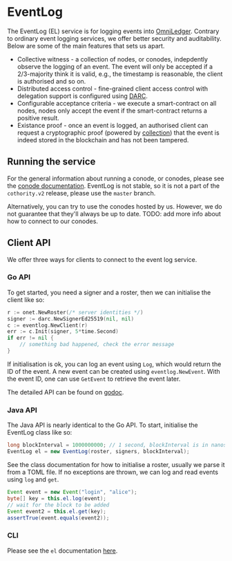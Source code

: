 # EventLog

The EventLog (EL) service is for logging events into
[OmniLedger](../omniledger/README.md).
Contrary to ordinary event logging services, we offer better security and
auditability. Below are some of the main features that sets us apart.

- Collective witness - a collection of nodes, or conodes, indepdently observe
  the logging of an event. The event will only be accepted if a 2/3-majority
  think it is valid, e.g., the timestamp is reasonable, the client is
  authorised and so on.
- Distributed access control - fine-grained client access control with
  delegation support is configured using [DARC](../omniledger/README.md#darc).
- Configurable acceptance criteria - we execute a smart-contract on all nodes,
  nodes only accept the event if the smart-contract returns a positive result.
- Existance proof - once an event is logged, an authorised client can request
  a cryptographic proof (powered by [collection](../omniledger/collection/README.md))
  that the event is indeed stored in the blockchain and has not been tampered.

## Running the service
For the general information about running a conode, or conodes, please see the
[conode documentation](../conode/README.md). EventLog is not stable, so it is
not a part of the `cothority.v2` release, please use the `master` branch.

Alternatively, you can try to use the conodes hosted by us. However, we do not
guarantee that they'll always be up to date.
TODO: add more info about how to connect to our conodes.

## Client API
We offer three ways for clients to connect to the event log service.

### Go API
To get started, you need a signer and a roster, then we can initialise the
client like so:
```go
r := onet.NewRoster(/* server identities */)
signer := darc.NewSignerEd25519(nil, nil)
c := eventlog.NewClient(r)
err := c.Init(signer, 5*time.Second)
if err != nil {
	// something bad happened, check the error message
}
```
If initialisation is ok, you can log an event using `Log`, which would return
the ID of the event. A new event can be created using `eventlog.NewEvent`. With
the event ID, one can use `GetEvent` to retrieve the event later.

The detailed API can be found on
[godoc](https://godoc.org/github.com/dedis/cothority/eventlog).

### Java API
The Java API is nearly identical to the Go API. To start, initialise the
EventLog class like so:
```java
long blockInterval = 1000000000; // 1 second, blockInterval is in nanoseconds
EventLog el = new EventLog(roster, signers, blockInterval);
```
See the class documentation for how to initialise a roster, usually we parse it
from a TOML file. If no exceptions are thrown, we can log and read events using
`log` and `get`.
```java
Event event = new Event("login", "alice");
byte[] key = this.el.log(event);
// wait for the block to be added
Event event2 = this.el.get(key);
assertTrue(event.equals(event2));
```

### CLI
Please see the `el` documentation [here](el/README.md).
